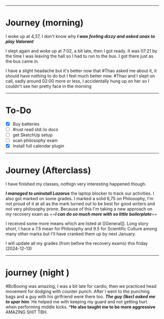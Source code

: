 
---
# Journey (morning)

I woke up at 4,37, I don't know why ***I was feeling dizzy and asked unax to play Valorant*** 

I slept again and woke up at 7:02, a bit late, then I got ready. It was 07:21 by the time I was leaving the hall so I had tu run to the bus. I got there just as the bus came in.

I have a slight headache but it's better now that #Thao asked me about it, it should have nothing to do but I feel much better now.
#Thao and I slept on call, sadly around 02:00 more or less, I accidentally hung up on her so I couldn't see her pretty face in the morning 

---
# To-Do

- [x] Buy batteries
- [ ] #rust read std::Io docs
- [ ] get SketchUp setup 
- [ ] scan philosophy exam
- [x] Install full calendar plugin

---
# Journey (Afterclass)

I have finished my classes, nothign very interesting happened though. 

***I managed to uninstall Lazarus***  the laptop blocker to track our activities. I also got marked on some grades. I marked a solid 6,75 on Philosophy, I'm not proud of it at all as the mark turned out to be best for good writers and not very philosophy prone. Because of this I'm taking a new approach on my recovery exam as ==***I can do so much more with so little boilerplate***== 

I received some more means which are listed at [[General]]. 
Long story short, I hace a 7.5 mean for Philosophy and 9.5 for Scientific Culture among many other marks but I'll have cranked them up by next January.

I will update all my grades (from before the recovery exams) this friday (2024-12-13)

---
# journey (night )

#BcBoxing was amazing, I was a bit late for cardio, then we practiced head movement for dodging with counter punch. After I went to the punching bags and a guy with his girlfriend were there too. ***The guy (Iker) asked me to spar him***. He helped me with keeping my guard and not getting hurt when performing middle kicks. ***He also taught me to be more aggressive** 
AMAZING SHIT TBH.